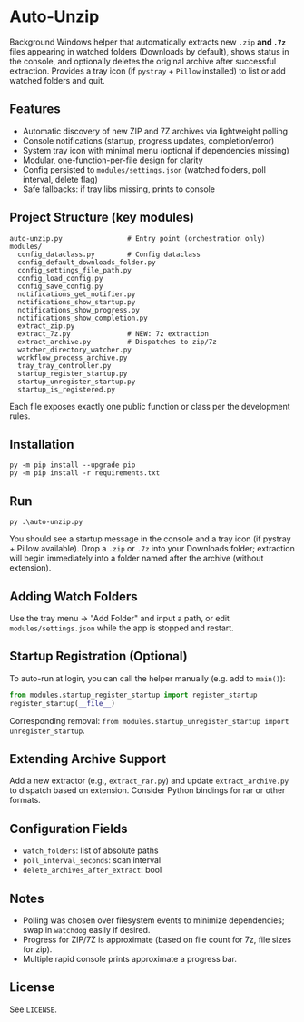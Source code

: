 # Auto-Unzip

Background Windows helper that automatically extracts new `.zip` **and `.7z`** files appearing in watched folders (Downloads by default), shows status in the console, and optionally deletes the original archive after successful extraction. Provides a tray icon (if `pystray` + `Pillow` installed) to list or add watched folders and quit.

## Features
* Automatic discovery of new ZIP and 7Z archives via lightweight polling
* Console notifications (startup, progress updates, completion/error)
* System tray icon with minimal menu (optional if dependencies missing)
* Modular, one-function-per-file design for clarity
* Config persisted to `modules/settings.json` (watched folders, poll interval, delete flag)
* Safe fallbacks: if tray libs missing, prints to console

## Project Structure (key modules)
```
auto-unzip.py                # Entry point (orchestration only)
modules/
  config_dataclass.py        # Config dataclass
  config_default_downloads_folder.py
  config_settings_file_path.py
  config_load_config.py
  config_save_config.py
  notifications_get_notifier.py
  notifications_show_startup.py
  notifications_show_progress.py
  notifications_show_completion.py
  extract_zip.py
  extract_7z.py              # NEW: 7z extraction
  extract_archive.py         # Dispatches to zip/7z
  watcher_directory_watcher.py
  workflow_process_archive.py
  tray_tray_controller.py
  startup_register_startup.py
  startup_unregister_startup.py
  startup_is_registered.py
```

Each file exposes exactly one public function or class per the development rules.

## Installation
```
py -m pip install --upgrade pip
py -m pip install -r requirements.txt
```

## Run
```
py .\auto-unzip.py
```
You should see a startup message in the console and a tray icon (if pystray + Pillow available). Drop a `.zip` or `.7z` into your Downloads folder; extraction will begin immediately into a folder named after the archive (without extension).

## Adding Watch Folders
Use the tray menu -> "Add Folder" and input a path, or edit `modules/settings.json` while the app is stopped and restart.

## Startup Registration (Optional)
To auto-run at login, you can call the helper manually (e.g. add to `main()`):
```python
from modules.startup_register_startup import register_startup
register_startup(__file__)
```
Corresponding removal: `from modules.startup_unregister_startup import unregister_startup`.

## Extending Archive Support
Add a new extractor (e.g., `extract_rar.py`) and update `extract_archive.py` to dispatch based on extension. Consider Python bindings for rar or other formats.

## Configuration Fields
* `watch_folders`: list of absolute paths
* `poll_interval_seconds`: scan interval
* `delete_archives_after_extract`: bool

## Notes
* Polling was chosen over filesystem events to minimize dependencies; swap in `watchdog` easily if desired.
* Progress for ZIP/7Z is approximate (based on file count for 7z, file sizes for zip).
* Multiple rapid console prints approximate a progress bar.

## License
See `LICENSE`.
